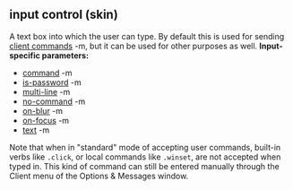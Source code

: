 ## input control (skin)


A text box into which the user can type. By default this is
used for sending [client commands](/ref/%7Bskin%7D/commands.md) -m, but it can be
used for other purposes as well.
**Input-specific parameters:**
*   [command](/ref/%7Bskin%7D/param/command.md) -m
*   [is-password](/ref/%7Bskin%7D/param/is-password.md) -m
*   [multi-line](/ref/%7Bskin%7D/param/multi-line.md) -m
*   [no-command](/ref/%7Bskin%7D/param/no-command.md) -m
*   [on-blur](/ref/%7Bskin%7D/param/on-blur.md) -m
*   [on-focus](/ref/%7Bskin%7D/param/on-focus.md) -m
*   [text](/ref/%7Bskin%7D/param/text.md) -m

Note that when in \"standard\" mode of accepting user commands,
built-in verbs like `.click`, or local commands like `.winset`, are not
accepted when typed in. This kind of command can still be entered
manually through the Client menu of the Options & Messages window.